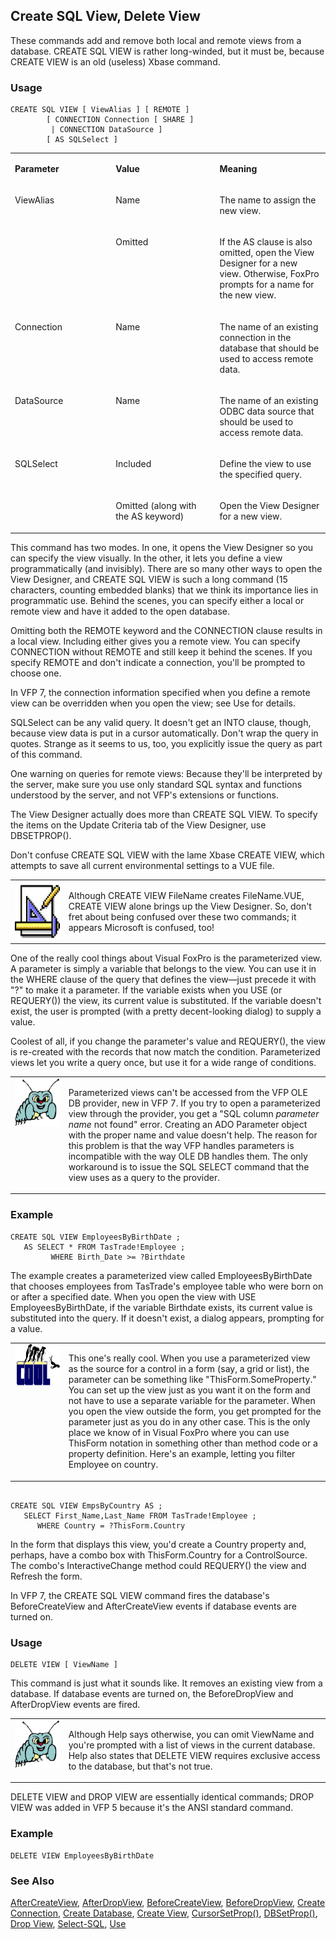 ## Create SQL View, Delete View

These commands add and remove both local and remote views from a database. CREATE SQL VIEW is rather long-winded, but it must be, because CREATE VIEW is an old (useless) Xbase command.

### Usage

```foxpro
CREATE SQL VIEW [ ViewAlias ] [ REMOTE ]
        [ CONNECTION Connection [ SHARE ]
         | CONNECTION DataSource ]
        [ AS SQLSelect ]
```
<table>
<tr>
  <td width="32%" valign="top">
  <p><b>Parameter</b></p>
  </td>
  <td width=23% valign=top>
  <p><b>Value</b></p>
  </td>
  <td width=45% valign=top>
  <p><b>Meaning</b></p>
  </td>
 </tr>
<tr>
  <td width=32% rowspan=2 valign=top>
  <p>ViewAlias</p>
  </td>
  <td width=23% valign=top>
  <p>Name</p>
  </td>
  <td width=45% valign=top>
  <p>The name to assign the new view. </p>
  </td>
 </tr>
<tr>
  <td width=33% valign=top>
  <p>Omitted</p>
  </td>
  <td width=67% valign=top>
  <p>If the AS clause is also omitted, open the View Designer for a new view. Otherwise, FoxPro prompts for a name for the new view.</p>
  </td>
 </tr>
<tr>
  <td width="32%" valign="top">
  <p>Connection</p>
  </td>
  <td width=23% valign=top>
  <p>Name</p>
  </td>
  <td width=45% valign=top>
  <p>The name of an existing connection in the database that should be used to access remote data.</p>
  </td>
 </tr>
<tr>
  <td width="32%" valign="top">
  <p>DataSource</p>
  </td>
  <td width=23% valign=top>
  <p>Name</p>
  </td>
  <td width=45% valign=top>
  <p>The name of an existing ODBC data source that should be used to access remote data.</p>
  </td>
 </tr>
<tr>
  <td width=32% rowspan=2 valign=top>
  <p>SQLSelect</p>
  </td>
  <td width=23% valign=top>
  <p>Included</p>
  </td>
  <td width=45% valign=top>
  <p>Define the view to use the specified query.</p>
  </td>
 </tr>
<tr>
  <td width=33% valign=top>
  <p>Omitted (along with the AS keyword)</p>
  </td>
  <td width=67% valign=top>
  <p>Open the View Designer for a new view.</p>
  </td>
 </tr>
</table>

This command has two modes. In one, it opens the View Designer so you can specify the view visually. In the other, it lets you define a view programmatically (and invisibly). There are so many other ways to open the View Designer, and CREATE SQL VIEW is such a long command (15 characters, counting embedded blanks) that we think its importance lies in programmatic use. Behind the scenes, you can specify either a local or remote view and have it added to the open database.

Omitting both the REMOTE keyword and the CONNECTION clause results in a local view. Including either gives you a remote view. You can specify CONNECTION without REMOTE and still keep it behind the scenes. If you specify REMOTE and don't indicate a connection, you'll be prompted to choose one.

In VFP 7, the connection information specified when you define a remote view can be overridden when you open the view; see Use for details.

SQLSelect can be any valid query. It doesn't get an INTO clause, though, because view data is put in a cursor automatically. Don't wrap the query in quotes. Strange as it seems to us, too, you explicitly issue the query as part of this command. 

One warning on queries for remote views: Because they'll be interpreted by the server, make sure you use only standard SQL syntax and functions understood by the server, and not VFP's extensions or functions.

The View Designer actually does more than CREATE SQL VIEW. To specify the items on the Update Criteria tab of the View Designer, use DBSETPROP().

Don't confuse CREATE SQL VIEW with the lame Xbase CREATE VIEW, which attempts to save all current environmental settings to a VUE file.

<table>
<tr>
  <td width="17%" valign="top">
<img width="94" height="93" src="Design.gif">
  </td>
  <td width=83%>
  <p>Although CREATE VIEW FileName creates FileName.VUE, CREATE VIEW alone brings up the View Designer. So, don't fret about being confused over these two commands; it appears Microsoft is confused, too!</p>
  </td>
 </tr>
</table>

One of the really cool things about Visual FoxPro is the parameterized view. A parameter is simply a variable that belongs to the view. You can use it in the WHERE clause of the query that defines the view&mdash;just precede it with "?" to make it a parameter. If the variable exists when you USE (or REQUERY()) the view, its current value is substituted. If the variable doesn't exist, the user is prompted (with a pretty decent-looking dialog) to supply a value.

Coolest of all, if you change the parameter's value and REQUERY(), the view is re-created with the records that now match the condition. Parameterized views let you write a query once, but use it for a wide range of conditions.

<table>
<tr>
  <td width="17%" valign="top">
<img width="95" height="77" src="bug.gif">
  </td>
  <td width=83%>
  <p>Parameterized views can't be accessed from the VFP OLE DB provider, new in VFP 7. If you try to open a parameterized view through the provider, you get a &quot;SQL column <i>parameter name</i> not found&quot; error. Creating an ADO Parameter object with the proper name and value doesn't help. The reason for this problem is that the way VFP handles parameters is incompatible with the way OLE DB handles them. The only workaround is to issue the SQL SELECT command that the view uses as a query to the provider.</p>
  </td>
 </tr>
</table>

### Example

```foxpro
CREATE SQL VIEW EmployeesByBirthDate ;
   AS SELECT * FROM TasTrade!Employee ;
         WHERE Birth_Date >= ?Birthdate
```

The example creates a parameterized view called EmployeesByBirthDate that chooses employees from TasTrade's employee table who were born on or after a specified date. When you open the view with USE EmployeesByBirthDate, if the variable Birthdate exists, its current value is substituted into the query. If it doesn't exist, a dialog appears, prompting for a value.

<table>
<tr>
  <td width="17%" valign="top">
<img width="114" height="67" src="cool.gif">
  </td>
  <td width=83%>
  <p>This one's really cool. When you use a parameterized view as the source for a control in a form (say, a grid or list), the parameter can be something like &quot;ThisForm.SomeProperty.&quot; You can set up the view just as you want it on the form and not have to use a separate variable for the parameter. When you open the view outside the form, you get prompted for the parameter just as you do in any other case. This is the only place we know of in Visual FoxPro where you can use ThisForm notation in something other than method code or a property definition. Here's an example, letting you filter Employee on country.</p>
  </td>
 </tr>
</table>

```foxpro
 
CREATE SQL VIEW EmpsByCountry AS ;
   SELECT First_Name,Last_Name FROM TasTrade!Employee ;
      WHERE Country = ?ThisForm.Country
```
In the form that displays this view, you'd create a Country property and, perhaps, have a combo box with ThisForm.Country for a ControlSource. The combo's InteractiveChange method could REQUERY() the view and Refresh the form.

In VFP 7, the CREATE SQL VIEW command fires the database's BeforeCreateView and AfterCreateView events if database events are turned on.

### Usage

```foxpro
DELETE VIEW [ ViewName ]
```

This command is just what it sounds like. It removes an existing view from a database. If database events are turned on, the BeforeDropView and AfterDropView events are fired.

<table>
<tr>
  <td width="17%" valign="top">
<img width="95" height="77" src="bug.gif">
  </td>
  <td width=83%>
  <p>Although Help says otherwise, you can omit ViewName and you're prompted with a list of views in the current database. Help also states that DELETE VIEW requires exclusive access to the database, but that's not true.</p>
  </td>
 </tr>
</table>

DELETE VIEW and DROP VIEW are essentially identical commands; DROP VIEW was added in VFP 5 because it's the ANSI standard command.

### Example

```foxpro
DELETE VIEW EmployeesByBirthDate
```
### See Also

[AfterCreateView](s4g841.md), [AfterDropView](s4g846.md), [BeforeCreateView](s4g841.md), [BeforeDropView](s4g846.md), [Create Connection](s4g344.md), [Create Database](s4g315.md), [Create View](s4g107.md), [CursorSetProp()](s4g348.md), [DBSetProp()](s4g350.md), [Drop View](s4g693.md), [Select-SQL](s4g088.md), [Use](s4g424.md)